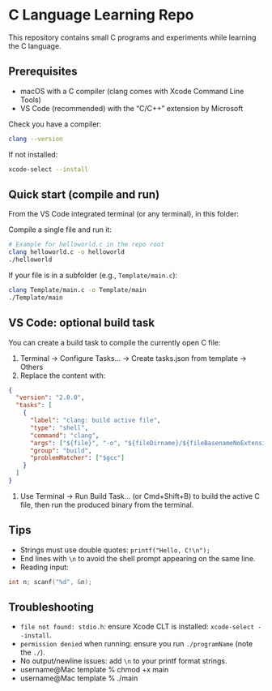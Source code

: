 # C Language Learning Repo

This repository contains small C programs and experiments while learning the C language.

## Prerequisites

- macOS with a C compiler (clang comes with Xcode Command Line Tools)
- VS Code (recommended) with the “C/C++” extension by Microsoft

Check you have a compiler:

```sh
clang --version
```

If not installed:

```sh
xcode-select --install
```

## Quick start (compile and run)

From the VS Code integrated terminal (or any terminal), in this folder:

Compile a single file and run it:

```sh
# Example for helloworld.c in the repo root
clang helloworld.c -o helloworld
./helloworld
```

If your file is in a subfolder (e.g., `Template/main.c`):

```sh
clang Template/main.c -o Template/main
./Template/main
```

## VS Code: optional build task

You can create a build task to compile the currently open C file:

1. Terminal → Configure Tasks… → Create tasks.json from template → Others
2. Replace the content with:

```json
{
  "version": "2.0.0",
  "tasks": [
    {
      "label": "clang: build active file",
      "type": "shell",
      "command": "clang",
      "args": ["${file}", "-o", "${fileDirname}/${fileBasenameNoExtension}"],
      "group": "build",
      "problemMatcher": ["$gcc"]
    }
  ]
}
```

1. Use Terminal → Run Build Task… (or Cmd+Shift+B) to build the active C file, then run the produced binary from the terminal.

## Tips

- Strings must use double quotes: `printf("Hello, C!\n");`
- End lines with `\n` to avoid the shell prompt appearing on the same line.
- Reading input:

```c
int n; scanf("%d", &n);
```

## Troubleshooting

- `file not found: stdio.h`: ensure Xcode CLT is installed: `xcode-select --install`.
- `permission denied` when running: ensure you run `./programName` (note the `./`).
- No output/newline issues: add `\n` to your printf format strings.
- username@Mac template % chmod +x main
- username@Mac template % ./main
